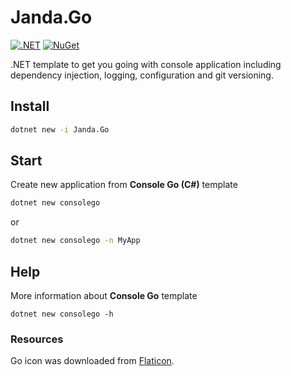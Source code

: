 # Janda.Go

[![.NET](https://github.com/Jandini/Janda.Go/actions/workflows/build.yml/badge.svg)](https://github.com/Jandini/Janda.Go/actions/workflows/build.yml)
[![NuGet](https://github.com/Jandini/Janda.Go/actions/workflows/nuget.yml/badge.svg)](https://github.com/Jandini/Janda.Go/actions/workflows/nuget.yml)

.NET template to get you going with console application including dependency injection, logging, configuration and git versioning.



## Install

```bash
dotnet new -i Janda.Go
```



## Start

Create new application from **Console Go (C#)** template

```bash
dotnet new consolego 
```

or 

```bash
dotnet new consolego -n MyApp
```



## Help

More information about **Console Go** template 

```
dotnet new consolego -h  
```





### Resources

Go icon was downloaded from [Flaticon](https://www.flaticon.com/premium-icon/go_2813814?term=go&related_id=2813814).



